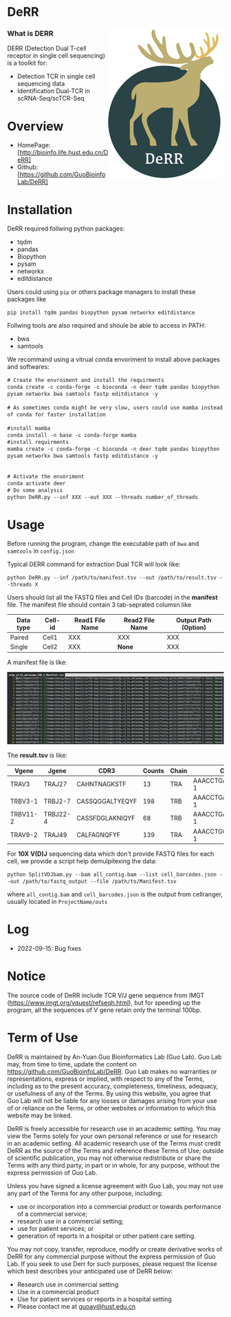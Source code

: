 # DeRR

<img src='DEERR_logo.png' align='right' height=350>

### What is **DERR**

DERR (Detection Dual T-cell receptor in single cell sequencing) is a toolkit for:

- Detection TCR in single cell sequencing data
- Identification Dual-TCR in scRNA-Seq/scTCR-Seq

# Overview

- HomePage: [http://bioinfo.life.hust.edu.cn/DeRR]
- Github: [https://github.com/GuoBioinfoLab/DeRR]

# Installation

DeRR required follwing python packages:

* tqdm
* pandas 
* Biopython
* pysam
* networkx
* editdistance

Users could using `pip` or others package managers to install these packages like

```
pip install tqdm pandas biopython pysam networkx editdistance
```

Follwing tools are also required and shoule be able to access in PATH:

* bwa
* samtools

We recommand using a vitrual conda envoriment to install above packages and softwares:

```Shell
# Create the envroiment and install the requirments
conda create -c conda-forge -c bioconda -n deer tqdm pandas biopython pysam networkx bwa samtools fastp editdistance -y

# As sometimes conda might be very slow, users could use mamba instead of conda for faster installation

#install mamba
conda install -n base -c conda-forge mamba
#install requirments
mamba create -c conda-forge -c bioconda -n deer tqdm pandas biopython pysam networkx bwa samtools fastp editdistance -y 


# Activate the envoriment
conda activate deer
# Do some analysis
python DeRR.py --inf XXX --out XXX --threads number_of_threads
```


# Usage

Before running the program, change the executable path of `bwa` and `samtools`  in `config.json`

Typical DERR command for extraction Dual TCR will look like:

```Shell
python DeRR.py --inf /path/to/manifest.tsv --out /path/to/result.tsv --threads X
```

Users should list all the FASTQ files and Cell IDs (barcode) in the **manifest** file. The manifest file should contain 3 tab-seprated columsn like

| Data type | Cell-id    | Read1 File Name    | Read2 File Name  | Output Path (Option) |
|--------| -------- | -------- | --------------- | ------  |
| Paired  | Cell1  |  XXX   | XXX | XXX |
| Single  | Cell2  |  XXX | **None** | XXX |

A manifest file is like:

![](Manifest.png)

The **result.tsv** is like:

| Vgene    | Jgene    | CDR3            | Counts | Chain | CellId             |
| -------- | -------- | --------------- | ------ | ----- | ------------------ |
| TRAV3    | TRAJ27   | CAHNTNAGKSTF    | 13     | TRA   | AAACCTGAGATCCTGT-1 |
| TRBV3-1  | TRBJ2-7  | CASSQGGALTYEQYF | 198    | TRB   | AAACCTGAGCGATAGC-1 |
| TRBV11-2 | TRBJ22-4 | CASSFDGLAKNIQYF | 68     | TRB   | AAACCTGAGGAGTCTG-1 |
| TRAV9-2  | TRAJ49   | CALFAGNQFYF     | 139    | TRA   | AAACCTGCATCTGGTA-1 |

For **10X V(D)J** sequencing data which don't provide FASTQ files for each cell, we provide a script help demulpitexing the data:

```
python SplitVDJbam.py --bam all_contig.bam --list cell_barcodes.json --out /path/to/fastq_output --file /path/to/Manifest.tsv
```
where `all_contig.bam` and `cell_barcodes.json` is the output from cellranger, usually located in `ProjectName/outs`

# Log

* 2022-09-15: Bug fixes

# Notice

The source code of DeRR include TCR V/J gene sequence from IMGT (https://www.imgt.org/vquest/refseqh.html), but for speeding up the program, all the sequences of V gene retain only the terminal 100bp.

# Term of Use

DeRR is maintained by An-Yuan Guo Bioinformatics Lab (Guo Lab). Guo Lab may, from time to time, update the content on https://github.com/GuoBioinfoLab/DeRR. Guo Lab makes no warranties or representations, express or implied, with respect to any of the Terms, including as to the present accuracy, completeness, timeliness, adequacy, or usefulness of any of the Terms. By using this website, you agree that Guo Lab will not be liable for any losses or damages arising from your use of or reliance on the Terms, or other websites or information to which this website may be linked.

DeRR is freely accessible for research use in an academic setting. You may view the Terms solely for your own personal reference or use for research in an academic setting. All academic research use of the Terms must credit DeRR as the source of the Terms and reference these Terms of Use; outside of scientific publication, you may not otherwise redistribute or share the Terms with any third party, in part or in whole, for any purpose, without the express permission of Guo Lab.

Unless you have signed a license agreement with Guo Lab, you may not use any part of the Terms for any other purpose, including:

* use or incorporation into a commercial product or towards performance of a commercial service;
* research use in a commercial setting;
* use for patient services; or
* generation of reports in a hospital or other patient care setting.

You may not copy, transfer, reproduce, modify or create derivative works of DeRR for any commercial purpose without the express permission of Guo Lab. If you seek to use Derr for such purposes, please request the license which best describes your anticipated use of DeRR below:

* Research use in commercial setting
* Use in a commercial product
* Use for patient services or reports in a hospital setting
* Please contact me at guoay@hust.edu.cn

